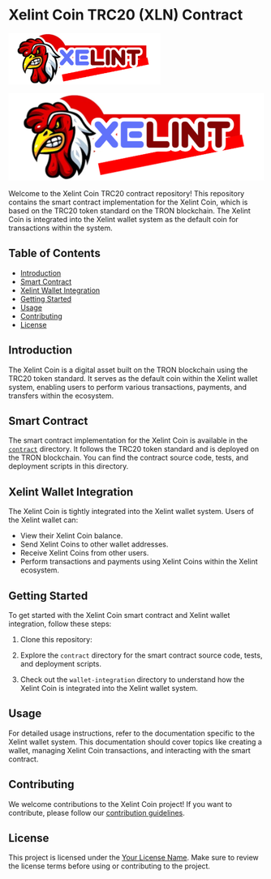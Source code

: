 # Xelint Coin TRC20 (XLN) Contract

<img src="resources/logo-chiken.png" alt="Xelint Coin Logo" width="300">

![Xelint Coin Logo](resources/logo-chiken.png)


Welcome to the Xelint Coin TRC20 contract repository! This repository contains the smart contract implementation for the Xelint Coin, which is based on the TRC20 token standard on the TRON blockchain. The Xelint Coin is integrated into the Xelint wallet system as the default coin for transactions within the system.

## Table of Contents

- [Introduction](#introduction)
- [Smart Contract](#smart-contract)
- [Xelint Wallet Integration](#xelint-wallet-integration)
- [Getting Started](#getting-started)
- [Usage](#usage)
- [Contributing](#contributing)
- [License](#license)

## Introduction

The Xelint Coin is a digital asset built on the TRON blockchain using the TRC20 token standard. It serves as the default coin within the Xelint wallet system, enabling users to perform various transactions, payments, and transfers within the ecosystem.

## Smart Contract

The smart contract implementation for the Xelint Coin is available in the [`contract`](contract/) directory. It follows the TRC20 token standard and is deployed on the TRON blockchain. You can find the contract source code, tests, and deployment scripts in this directory.

## Xelint Wallet Integration

The Xelint Coin is tightly integrated into the Xelint wallet system. Users of the Xelint wallet can:

- View their Xelint Coin balance.
- Send Xelint Coins to other wallet addresses.
- Receive Xelint Coins from other users.
- Perform transactions and payments using Xelint Coins within the Xelint ecosystem.

## Getting Started

To get started with the Xelint Coin smart contract and Xelint wallet integration, follow these steps:

1. Clone this repository:

2. Explore the `contract` directory for the smart contract source code, tests, and deployment scripts.

3. Check out the `wallet-integration` directory to understand how the Xelint Coin is integrated into the Xelint wallet system.

## Usage

For detailed usage instructions, refer to the documentation specific to the Xelint wallet system. This documentation should cover topics like creating a wallet, managing Xelint Coin transactions, and interacting with the smart contract.

## Contributing

We welcome contributions to the Xelint Coin project! If you want to contribute, please follow our [contribution guidelines](CONTRIBUTING.md).

## License

This project is licensed under the [Your License Name](LICENSE). Make sure to review the license terms before using or contributing to the project.

